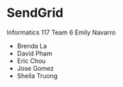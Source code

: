 # SendGrid

Informatics 117 Team 6
Emily Navarro

- Brenda La
- David Pham
- Eric Chou
- Jose Gomez
- Sheila Truong

